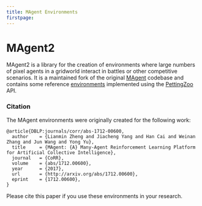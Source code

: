 ```yaml
---
title: MAgent Environments
firstpage:
---
```


# MAgent2

MAgent2 is a library for the creation of environments where large numbers of pixel agents in a gridworld interact in battles or other competitive scenarios. It is a maintained fork of the original [MAgent](https://github.com/geek-ai/MAgent) codebase and contains some reference [environments](https://github.com/Farama-Foundation/MAgent2/tree/main/magent2/environments) implemented using the [PettingZoo](https://github.com/Farama-Foundation/PettingZoo) API.

### Citation

The MAgent environments were originally created for the following work:

```
@article{DBLP:journals/corr/abs-1712-00600,
  author    = {Lianmin Zheng and Jiacheng Yang and Han Cai and Weinan Zhang and Jun Wang and Yong Yu},
  title     = {MAgent: {A} Many-Agent Reinforcement Learning Platform for Artificial Collective Intelligence},
  journal   = {CoRR},
  volume    = {abs/1712.00600},
  year      = {2017},
  url       = {http://arxiv.org/abs/1712.00600},
  eprint    = {1712.00600},
}
```

Please cite this paper if you use these environments in your research.

